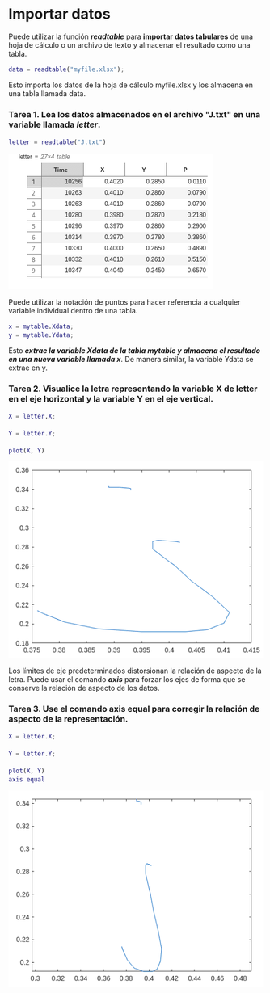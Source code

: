 # Importar datos

Puede utilizar la función ***readtable*** para **importar datos tabulares** de una hoja de cálculo o un archivo de texto y almacenar el resultado como una tabla.

```MatLab
data = readtable("myfile.xlsx");
```

Esto importa los datos de la hoja de cálculo myfile.xlsx y los almacena en una tabla llamada data.

### Tarea 1. Lea los datos almacenados en el archivo "J.txt" en una variable llamada ***letter***.

```MatLab
letter = readtable("J.txt")
```

![Tabla J.txt](https://github.com/jm-quintas/MachineLearningMATLAB/blob/main/img/Captura%20desde%202025-02-09%2022-22-08.png)

Puede utilizar la notación de puntos para hacer referencia a cualquier variable individual dentro de una tabla.

```MatLab
x = mytable.Xdata;
y = mytable.Ydata;
```

Esto ***extrae la variable Xdata de la tabla mytable y almacena el resultado en una nueva variable llamada x***. De manera similar, la variable Ydata se extrae en y.

### Tarea 2. Visualice la letra representando la variable X de letter en el eje horizontal y la variable Y en el eje vertical.

```MatLab
X = letter.X;

Y = letter.Y;

plot(X, Y)
```

![](https://github.com/jm-quintas/MachineLearningMATLAB/blob/main/img/Captura%20desde%202025-02-09%2022-35-28.png)

Los límites de eje predeterminados distorsionan la relación de aspecto de la letra. Puede usar el comando ***axis*** para forzar los ejes de forma que se conserve la relación de aspecto de los datos.

### Tarea 3. Use el comando axis equal para corregir la relación de aspecto de la representación.

```MatLab
X = letter.X;

Y = letter.Y;

plot(X, Y)
axis equal
```
![](https://github.com/jm-quintas/MachineLearningMATLAB/blob/main/img/Captura%20desde%202025-02-09%2022-43-40.png)
